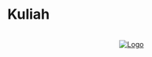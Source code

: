 # Kuliah
<br />
<div align="center">
  <a href="https://github.com/JihaR15/Materi_Kuliah_Semester-1">
    <img src="https://1.bp.blogspot.com/-PpH7CcrJIvE/X5WGsZUp6LI/AAAAAAAADRE/VIw1_NyjUC4HUnijuO1r2WBG4tfjpJGbgCLcBGAsYHQ/s320/Logo%2BPolinema%2B%2528Politeknik%2BNegeri%2BMalang%2529.png" alt="Logo" >
  </a>
